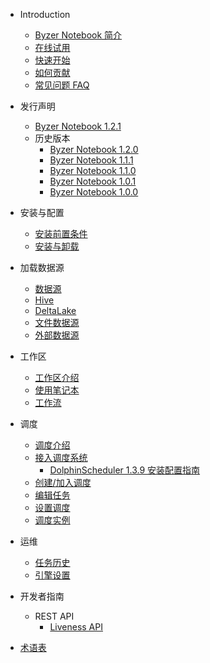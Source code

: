 - Introduction
  * [Byzer Notebook 简介](/byzer-notebook/zh-cn/introduction/notebook_intro.md)
  * [在线试用](/byzer-notebook/zh-cn/introduction/online_trial.md)
  * [快速开始](/byzer-notebook/zh-cn/introduction/get_started.md)
  * [如何贡献](/byzer-notebook/zh-cn/appendix/contribute.md)
  * [常见问题 FAQ](/byzer-notebook/zh-cn/faq/faq.md)

- 发行声明
  * [Byzer Notebook 1.2.1](/byzer-notebook/zh-cn/release-notes/1.2.1.md)
  - 历史版本
    * [Byzer Notebook 1.2.0](/byzer-notebook/zh-cn/release-notes/1.2.0.md)
    * [Byzer Notebook 1.1.1](/byzer-notebook/zh-cn/release-notes/1.1.1.md)
    * [Byzer Notebook 1.1.0](/byzer-notebook/zh-cn/release-notes/1.1.0.md)
    * [Byzer Notebook 1.0.1](/byzer-notebook/zh-cn/release-notes/1.0.1.md)
    * [Byzer Notebook 1.0.0](/byzer-notebook/zh-cn/release-notes/1.0.0.md)  

- 安装与配置
  * [安装前置条件](/byzer-notebook/zh-cn/installation/prerequisites.md)
  * [安装与卸载](/byzer-notebook/zh-cn/installation/install_uninstall.md)

- 加载数据源
  * [数据源](/byzer-notebook/zh-cn/datasource/README.md)
  * [Hive](/byzer-notebook/zh-cn/datasource/hive.md)
  * [DeltaLake](/byzer-notebook/zh-cn/datasource/deltalake.md)
  * [文件数据源](/byzer-notebook/zh-cn/datasource/file.md)
  * [外部数据源](/byzer-notebook/zh-cn/datasource/external_ds.md)

- 工作区
  * [工作区介绍](/byzer-notebook/zh-cn/workspace/intro.md)
  * [使用笔记本](/byzer-notebook/zh-cn/workspace/notebook.md)
  * [工作流](/byzer-notebook/zh-cn/workflow/workflow.md)

- 调度
  * [调度介绍](/byzer-notebook/zh-cn/schedule/intro.md)
  * [接入调度系统](/byzer-notebook/zh-cn/schedule/setup.md)
    * [DolphinScheduler 1.3.9 安装配置指南](/byzer-notebook/zh-cn/schedule/install_dolphinscheduler.md)
  * [创建/加入调度](/byzer-notebook/zh-cn/schedule/create_join.md)
  * [编辑任务](/byzer-notebook/zh-cn/schedule/edit_task.md)
  * [设置调度](/byzer-notebook/zh-cn/schedule/edit.md)
  * [调度实例](/byzer-notebook/zh-cn/schedule/instance.md)

- 运维
  * [任务历史](/byzer-notebook/zh-cn/operation/job_history.md)
  * [引擎设置](/byzer-notebook/zh-cn/operation/engine.md)

- 开发者指南
  - REST API
    * [Liveness API](/byzer-notebook/zh-cn/developer/api/liveness_api.md)

- [术语表](/byzer-notebook/zh-cn/terms/terms.md)

